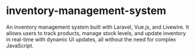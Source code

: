 # inventory-management-system
An inventory management system built with Laravel, Vue.js, and Livewire. It allows users to track products, manage stock levels, and update inventory in real-time with dynamic UI updates, all without the need for complex JavaScript.
